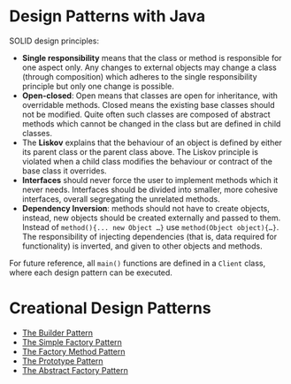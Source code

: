 # Design Patterns with Java #

SOLID design principles:

+ __Single responsibility__ means that the class or method is responsible for one aspect only. Any changes to external objects may change a class (through composition) which adheres to the single responsibility principle but only one change is possible.
+ __Open-closed__: Open means that classes are open for inheritance, with overridable methods. Closed means the existing base classes should not be modified. Quite often such classes are composed of abstract methods which cannot be changed in the class but are defined in child classes.
+ The __Liskov__ explains that the behaviour of an object is defined by either its parent class or the parent class above. The Liskov principle is violated when a child class modifies the behaviour or contract of the base class it overrides.
+ __Interfaces__ should never force the user to implement methods which it never needs. Interfaces should be divided into smaller, more cohesive interfaces, overall segregating the unrelated methods.
+ __Dependency Inversion__: methods should not have to create objects, instead, new objects should be created externally and passed to them. Instead of `method(){... new Object …}` use `method(Object object){…}`. The responsibility of injecting dependencies (that is, data required for functionality) is inverted, and given to other objects and methods.

For future reference, all `main()` functions are defined in a `Client` class, where each design pattern can be executed. 

# Creational Design Patterns #

+ [The Builder Pattern](/docs/BuilderPattern.md)
+ [The Simple Factory Pattern](/docs/SimpleFactoryPattern.md)
+ [The Factory Method Pattern](/docs/FactoryMethodPattern.md)
+ [The Prototype Pattern](/docs/PrototypePattern.md)
+ [The Abstract Factory Pattern](/docs/AbstractFactoryPattern.md)